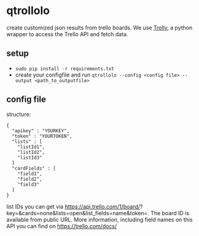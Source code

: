 # qtrollolo

create customized json results from trello boards. We use [Trolly](https://github.com/plish/Trolly), a python wrapper to access the Trello API and fetch data.

## setup

* ```sudo pip install -r requirements.txt```
* create your configfile and run ```qtrollolo --config <config file> --output <path_to_outputfile>```

## config file

structure:

```
{
  "apikey" : "YOURKEY",
  "token" : "YOURTOKEN",
  "lists" : [
    "listId1",
    "listId2",
    "listId3"
  ]
  "cardFields" : [
    "field1",
    "field2",
    "field3"
  ]
}
```

list IDs you can get via https://api.trello.com/1/board/<board id>?key=<your api dev key>&cards=none&lists=open&list_fields=name&token=<user token>. The board ID is available from public URL. More information, including field names on this API you can find on https://trello.com/docs/
